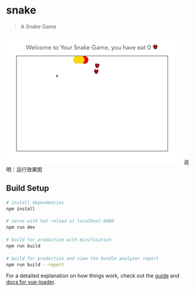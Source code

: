 # snake

> A Snake Game

![image](https://github.com/fei419881361/SnakeGame/blob/main/src/assets/result.gif)
说明：运行效果图

## Build Setup

``` bash
# install dependencies
npm install

# serve with hot reload at localhost:8080
npm run dev

# build for production with minification
npm run build

# build for production and view the bundle analyzer report
npm run build --report
```

For a detailed explanation on how things work, check out the [guide](http://vuejs-templates.github.io/webpack/) and [docs for vue-loader](http://vuejs.github.io/vue-loader).
